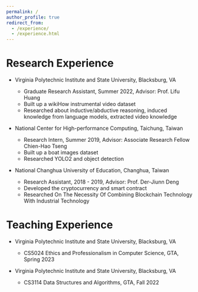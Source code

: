 ```yaml
---
permalink: /
author_profile: true
redirect_from: 
  - /experience/
  - /experience.html
---
```


Research Experience
=========

- Virginia Polytechnic Institute and State University, Blacksburg, VA
  - Graduate Research Assistant, Summer 2022, Advisor: Prof. Lifu Huang
  - Built up a wikiHow instrumental video dataset
  - Researched about inductive/abductive reasoning, induced knowledge from language models, extracted video knowledge
 
- National Center for High-performance Computing, Taichung, Taiwan
  - Research Intern, Summer 2019, Advisor: Associate Research Fellow Chien-Hao Tseng
  - Built up a boat images dataset
  - Researched YOLO2 and object detection

- National Changhua University of Education, Changhua, Taiwan
  - Research Assistant, 2018 - 2019, Advisor: Prof. Der-Jiunn Deng
  - Developed the cryptocurrency and smart contract
  - Researched On The Necessity Of Combining Blockchain Technology With Industrial Technology

Teaching Experience
===================
  
- Virginia Polytechnic Institute and State University, Blacksburg, VA  
  - CS5024 Ethics and Professionalism in Computer Science, GTA, Spring 2023

- Virginia Polytechnic Institute and State University, Blacksburg, VA
  - CS3114 Data Structures and Algorithms, GTA, Fall 2022
